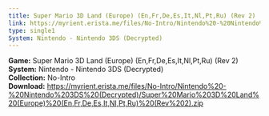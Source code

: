 ```yaml
---
title: Super Mario 3D Land (Europe) (En,Fr,De,Es,It,Nl,Pt,Ru) (Rev 2)
link: https://myrient.erista.me/files/No-Intro/Nintendo%20-%20Nintendo%203DS%20(Decrypted)/Super%20Mario%203D%20Land%20(Europe)%20(En,Fr,De,Es,It,Nl,Pt,Ru)%20(Rev%202).zip
type: single1
System: Nintendo - Nintendo 3DS (Decrypted)
---
```

<b>Game:</b> Super Mario 3D Land (Europe) (En,Fr,De,Es,It,Nl,Pt,Ru) (Rev 2)<br>
<b>System:</b> Nintendo - Nintendo 3DS (Decrypted)<br>
<b>Collection:</b> No-Intro<br>
<b>Download:</b> https://myrient.erista.me/files/No-Intro/Nintendo%20-%20Nintendo%203DS%20(Decrypted)/Super%20Mario%203D%20Land%20(Europe)%20(En,Fr,De,Es,It,Nl,Pt,Ru)%20(Rev%202).zip